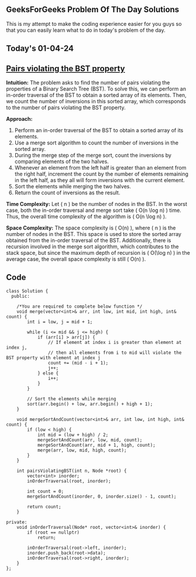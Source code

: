 ## GeeksForGeeks Problem Of The Day Solutions

This is my attempt to make the coding experience easier for you guys so that you can easily learn what to do in today's problem of the day.

## Today's 01-04-24 

## [Pairs violating the BST property](https://www.geeksforgeeks.org/problems/pairs-violating-bst-property--212515/1)

**Intuition:**
The problem asks to find the number of pairs violating the properties of a Binary Search Tree (BST). To solve this, we can perform an in-order traversal of the BST to obtain a sorted array of its elements. Then, we count the number of inversions in this sorted array, which corresponds to the number of pairs violating the BST property.

**Approach:**
1. Perform an in-order traversal of the BST to obtain a sorted array of its elements.
2. Use a merge sort algorithm to count the number of inversions in the sorted array.
3. During the merge step of the merge sort, count the inversions by comparing elements of the two halves.
4. Whenever an element from the left half is greater than an element from the right half, increment the count by the number of elements remaining in the left half, as they all will form inversions with the current element.
5. Sort the elements while merging the two halves.
6. Return the count of inversions as the result.

**Time Complexity:**
Let \( n \) be the number of nodes in the BST. In the worst case, both the in-order traversal and merge sort take \( O(n \log n) \) time. Thus, the overall time complexity of the algorithm is \( O(n \log n) \).

**Space Complexity:**
The space complexity is \( O(n) \), where \( n \) is the number of nodes in the BST. This space is used to store the sorted array obtained from the in-order traversal of the BST. Additionally, there is recursion involved in the merge sort algorithm, which contributes to the stack space, but since the maximum depth of recursion is \( O(\log n) \) in the average case, the overall space complexity is still \( O(n) \).


## Code

```
class Solution {
  public:

    /*You are required to complete below function */
    void merge(vector<int>& arr, int low, int mid, int high, int& count) {
        int i = low, j = mid + 1;

        while (i <= mid && j <= high) {
            if (arr[i] > arr[j]) {
                // If element at index i is greater than element at index j,
                // then all elements from i to mid will violate the BST property with element at index j
                count += (mid - i + 1);
                j++;
            } else {
                i++;
            }
        }

        // Sort the elements while merging
        sort(arr.begin() + low, arr.begin() + high + 1);
    }

    void mergeSortAndCount(vector<int>& arr, int low, int high, int& count) {
        if (low < high) {
            int mid = (low + high) / 2;
            mergeSortAndCount(arr, low, mid, count);
            mergeSortAndCount(arr, mid + 1, high, count);
            merge(arr, low, mid, high, count);
        }
    }

    int pairsViolatingBST(int n, Node *root) {
        vector<int> inorder;
        inOrderTraversal(root, inorder);

        int count = 0;
        mergeSortAndCount(inorder, 0, inorder.size() - 1, count);
        
        return count;
    }

private:
    void inOrderTraversal(Node* root, vector<int>& inorder) {
        if (root == nullptr)
            return;
        
        inOrderTraversal(root->left, inorder);
        inorder.push_back(root->data);
        inOrderTraversal(root->right, inorder);
    }
};

```
